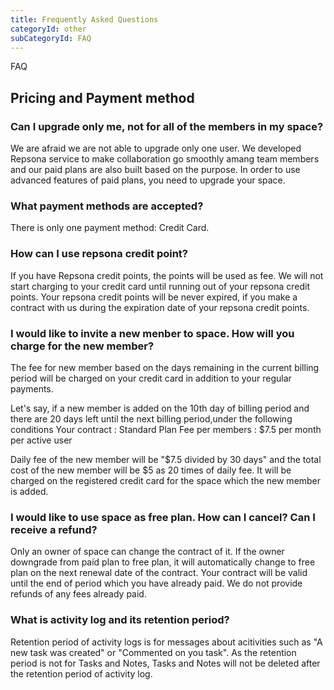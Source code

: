 ```yaml
---
title: Frequently Asked Questions
categoryId: other
subCategoryId: FAQ
---
```


FAQ

## Pricing and Payment method

### Can I upgrade only me, not for all of the members in my space?

We are afraid we are not able to upgrade only one user. We developed Repsona service to make collaboration go smoothly amang team members and our paid plans are also built based on the purpose. In order to use advanced features of paid plans, you need to upgrade your space.

### What payment methods are accepted?

There is only one payment method: Credit Card.

### How can I use repsona credit point?

If you have Repsona credit points, the points will be used as fee. We will not start charging to your credit card until running out of your repsona credit points. Your repsona credit points will be never expired, if you make a contract with us during the expiration date of your repsona credit points.  


### I would like to invite a new menber to space. How will you charge for the new member?

The fee for new member based on the days remaining in the current billing period will be charged on your credit card in addition to your regular payments.

Let's say, if a new member is added on the 10th day of billing period and there are 20 days left until the next billing period,under the following conditions
 Your contract : Standard Plan
 Fee per members : $7.5 per month per active user

Daily fee of the new member will be "$7.5 divided by 30 days" and the total cost of the new member will be $5 as 20 times of daily fee. It will be charged on the registered credit card for the space which the new member is added.    


### I would like to use space as free plan. How can I cancel? Can I receive a refund?

Only an owner of space can change the contract of it. If the owner downgrade from paid plan to free plan, it will automatically change to free plan on the next renewal date of the contract. Your contract will be valid until the end of period which you have already paid. We do not provide refunds of any fees already paid.

### What is activity log and its retention period?

Retention period of activity logs is for messages about acitivities such as "A new task was created" or "Commented on you task". As the retention period is not for Tasks and Notes, Tasks and Notes will not be deleted after the retention period of activity log.

